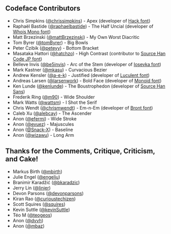 ## Codeface Contributors

* Chris Simpkins ([@chrissimpkins](https://github.com/chrissimpkins)) - Apex (developer of [Hack font](https://github.com/chrissimpkins/Hack))
* Raphaël Bastide ([@raphaelbastide](https://github.com/raphaelbastide)) - The Half Uncial (developer of [Whois Mono font](https://github.com/raphaelbastide/Whois-mono))
* Matt Brzezinski ([@mattBrzezinski](https://github.com/mattBrzezinski)) - My Own Worst Diacritic
* Tom Byrer ([@tomByrer](https://github.com/tomByrer)) - Big Bowls
* Peter Czibik ([@peteyy](https://github.com/peteyy)) - Bottom Bracket
* Masataka Hattori ([@hatchzo](https://github.com/hatchzo)) - High Contrast (contributor to [Source Han Code JP font](https://github.com/adobe-fonts/source-han-code-jp))
* Belleve Invis ([@be5invis](https://github.com/be5invis)) - Arc of the Stem (developer of [Iosevka font](https://github.com/be5invis/Iosevka))
* Mark Kastner ([@mkasu](https://github.com/mkasu)) - Curvacious Bezier
* Andrew Kensler ([@a-e-k](https://github.com/a-e-k)) - Justified (developer of [Luculent font](http://eastfarthing.com/luculent/))
* Andreas Larsen ([@larsenwork](https://github.com/larsenwork)) - Bold Face (developer of [Monoid font](http://larsenwork.com/monoid/))
* Ken Lunde ([@kenlunde](https://github.com/kenlunde)) - The Boustrophedon (developer of [Source Han Sans](https://github.com/adobe-fonts/source-han-sans/))
* Frederik Ring ([@m90](https://github.com/m90)) - Wide Shoulder
* Mark Watts ([@wattsm](https://github.com/wattsm)) - I Shot the Serif
* Chris Wendt ([@chrismwendt](https://github.com/chrismwendt)) - Em-n-Em (developer of [Bront font](https://github.com/chrismwendt/bront))
* Caleb Xu ([@alebcay](https://github.com/alebcay)) - The Ascender
* Anon ([@efermi](https://github.com/efermi)) - Wide Stroke
* Anon ([@evuez](https://github.com/evuez)) - Majuscules
* Anon ([@Snack-X](https://github.com/Snack-X)) - Baseline
* Anon ([@wizawu](https://github.com/wizawu)) - Long Arm


## Thanks for the Comments, Critique, Criticism, and Cake!

* Markus Birth ([@mbirth](https://github.com/mbirth))
* Julie Engel ([@engelju](https://github.com/engelju))
* Branimir Karadžić ([@bkaradzic](https://github.com/bkaradzic))
* Jerry Lin ([@linjer](https://github.com/linjer))
* Devon Parsons ([@devonparsons](https://github.com/devonparsons))
* Kiran Rao ([@curioustechizen](https://github.com/curioustechizen))
* Scott Squires ([@squires](https://github.com/squires))
* Kevin Suttle ([@kevinSuttle](https://github.com/kevinSuttle))
* Téo M ([@teogeos](https://github.com/teogeos))
* Anon ([@dvvh](https://github.com/dvhh))
* Anon ([@mbaz](https://github.com/mbaz))

